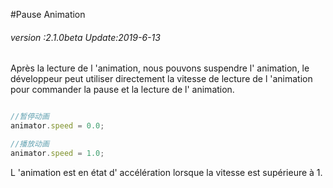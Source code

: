 #Pause Animation

###### *version :2.1.0beta   Update:2019-6-13*

Après la lecture de l 'animation, nous pouvons suspendre l' animation, le développeur peut utiliser directement la vitesse de lecture de l 'animation pour commander la pause et la lecture de l' animation.


```typescript

//暂停动画
animator.speed = 0.0;

//播放动画
animator.speed = 1.0;
```


L 'animation est en état d' accélération lorsque la vitesse est supérieure à 1.